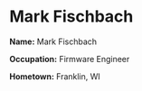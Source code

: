 # Mark Fischbach

**Name:** Mark Fischbach

**Occupation:** Firmware Engineer

**Hometown:** Franklin, WI
